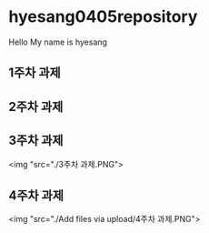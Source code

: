 # hyesang0405repository
Hello My name is hyesang
## 1주차 과제

## 2주차 과제



## 3주차 과제
   <img "src="./3주차 과제.PNG"></img>
   
## 4주차 과제 
   <img "src="./Add files via upload/4주차 과제.PNG"></img>
